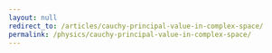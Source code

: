 ```yaml
---
layout: null
redirect_to: /articles/cauchy-principal-value-in-complex-space/
permalink: /physics/cauchy-principal-value-in-complex-space/
---
```

